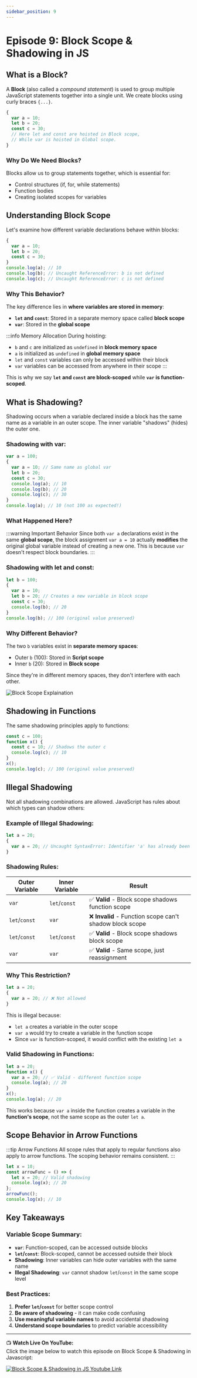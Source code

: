 ```yaml
---
sidebar_position: 9
---
```



# Episode 9: Block Scope & Shadowing in JS

## What is a Block?

A **Block** (also called a *compound statement*) is used to group multiple JavaScript statements together into a single unit. We create blocks using curly braces `{...}`.

```js
{
  var a = 10;
  let b = 20;
  const c = 30;
  // Here let and const are hoisted in Block scope,
  // While var is hoisted in Global scope.
}
```

### Why Do We Need Blocks?

Blocks allow us to group statements together, which is essential for:
- Control structures (if, for, while statements)
- Function bodies
- Creating isolated scopes for variables

## Understanding Block Scope

Let's examine how different variable declarations behave within blocks:

```js
{
  var a = 10;
  let b = 20;
  const c = 30;
}
console.log(a); // 10
console.log(b); // Uncaught ReferenceError: b is not defined
console.log(c); // Uncaught ReferenceError: c is not defined
```

### Why This Behavior?

The key difference lies in **where variables are stored in memory**:

- **`let` and `const`**: Stored in a separate memory space called **block scope**
- **`var`**: Stored in the **global scope**

:::info Memory Allocation
During hoisting:
- `b` and `c` are initialized as `undefined` in **block memory space**
- `a` is initialized as `undefined` in **global memory space**
- `let` and `const` variables can only be accessed within their block
- `var` variables can be accessed from anywhere in their scope
:::

This is why we say **`let` and `const` are block-scoped** while **`var` is function-scoped**.

## What is Shadowing?

Shadowing occurs when a variable declared inside a block has the same name as a variable in an outer scope. The inner variable "shadows" (hides) the outer one.

### Shadowing with var:

```js
var a = 100;
{
  var a = 10; // Same name as global var
  let b = 20;
  const c = 30;
  console.log(a); // 10
  console.log(b); // 20
  console.log(c); // 30
}
console.log(a); // 10 (not 100 as expected!)
```

### What Happened Here?

:::warning Important Behavior
Since both `var a` declarations exist in the same **global scope**, the block assignment `var a = 10` actually **modifies** the original global variable instead of creating a new one. This is because `var` doesn't respect block boundaries.
:::

### Shadowing with let and const:

```js
let b = 100;
{
  var a = 10;
  let b = 20; // Creates a new variable in block scope
  const c = 30;
  console.log(b); // 20
}
console.log(b); // 100 (original value preserved)
```

### Why Different Behavior?

The two `b` variables exist in **separate memory spaces**:
- Outer `b` (100): Stored in **Script scope**
- Inner `b` (20): Stored in **Block scope**

Since they're in different memory spaces, they don't interfere with each other.

![Block Scope Explaination](../../static/img/scope.jpg 'Lexical Scope')

## Shadowing in Functions

The same shadowing principles apply to functions:

```js
const c = 100;
function x() {
  const c = 10; // Shadows the outer c
  console.log(c); // 10
}
x();
console.log(c); // 100 (original value preserved)
```

## Illegal Shadowing

Not all shadowing combinations are allowed. JavaScript has rules about which types can shadow others:

### Example of Illegal Shadowing:

```js
let a = 20;
{
  var a = 20; // Uncaught SyntaxError: Identifier 'a' has already been declared
}
```

### Shadowing Rules:

| Outer Variable | Inner Variable | Result |
|----------------|----------------|---------|
| `var` | `let`/`const` | ✅ **Valid** - Block scope shadows function scope |
| `let`/`const` | `var` | ❌ **Invalid** - Function scope can't shadow block scope |
| `let`/`const` | `let`/`const` | ✅ **Valid** - Block scope shadows block scope |
| `var` | `var` | ✅ **Valid** - Same scope, just reassignment |

### Why This Restriction?

```js
let a = 20;
{
  var a = 20; // ❌ Not allowed
}
```

This is illegal because:
- `let a` creates a variable in the outer scope
- `var a` would try to create a variable in the function scope
- Since `var` is function-scoped, it would conflict with the existing `let a`

### Valid Shadowing in Functions:

```js
let a = 20;
function x() {
  var a = 20; // ✅ Valid - different function scope
  console.log(a); // 20
}
x();
console.log(a); // 20
```

This works because `var a` inside the function creates a variable in the **function's scope**, not the same scope as the outer `let a`.

## Scope Behavior in Arrow Functions

:::tip Arrow Functions
All scope rules that apply to regular functions also apply to arrow functions. The scoping behavior remains consistent.
:::

```js
let x = 10;
const arrowFunc = () => {
  let x = 20; // Valid shadowing
  console.log(x); // 20
};
arrowFunc();
console.log(x); // 10
```

## Key Takeaways

### Variable Scope Summary:
- **`var`**: Function-scoped, can be accessed outside blocks
- **`let`/`const`**: Block-scoped, cannot be accessed outside their block
- **Shadowing**: Inner variables can hide outer variables with the same name
- **Illegal Shadowing**: `var` cannot shadow `let`/`const` in the same scope level

### Best Practices:
1. **Prefer `let`/`const`** for better scope control
2. **Be aware of shadowing** - it can make code confusing
3. **Use meaningful variable names** to avoid accidental shadowing
4. **Understand scope boundaries** to predict variable accessibility

---

📺 **Watch Live On YouTube:**  
Click the image below to watch this episode on Block Scope & Shadowing in Javascript:

[![Block Scope & Shadowing in JS Youtube Link](https://img.youtube.com/vi/lW_erSjyMeM/0.jpg)](https://www.youtube.com/watch?v=lW_erSjyMeM&ab_channel=AkshaySaini)